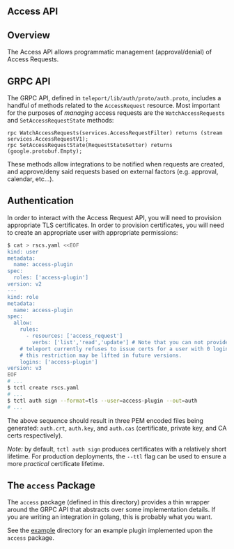 ## Access API

## Overview

The Access API allows programmatic management (approval/denial) of Access
Requests.

## GRPC API

The GRPC API, defined in `teleport/lib/auth/proto/auth.proto`, includes a
handful of methods related to the `AccessRequest` resource. Most important for
the purposes of _managing_ access requests are the `WatchAccessRequests` and
`SetAccessRequestState` methods:

```grpc
rpc WatchAccessRequests(services.AccessRequestFilter) returns (stream services.AccessRequestV1);
rpc SetAccessRequestState(RequestStateSetter) returns (google.protobuf.Empty);
```

These methods allow integrations to be notified when requests are created, and
approve/deny said requests based on external factors (e.g. approval, calendar,
etc...).

## Authentication

In order to interact with the Access Request API, you will need to provision
appropriate TLS certificates. In order to provision certificates, you will need
to create an appropriate user with appropriate permissions:

```bash
$ cat > rscs.yaml <<EOF
kind: user
metadata:
  name: access-plugin
spec:
  roles: ['access-plugin']
version: v2
---
kind: role
metadata:
  name: access-plugin
spec:
  allow:
    rules:
      - resources: ['access_request']
        verbs: ['list','read','update'] # Note that you can not provide the update permission to the Slack plugin in notification_only mode.
    # teleport currently refuses to issue certs for a user with 0 logins,
    # this restriction may be lifted in future versions.
    logins: ['access-plugin']
version: v3
EOF
# ...
$ tctl create rscs.yaml
# ...
$ tctl auth sign --format=tls --user=access-plugin --out=auth
# ...
```

The above sequence should result in three PEM encoded files being generated:
`auth.crt`, `auth.key`, and `auth.cas` (certificate, private key, and CA certs
respectively).

_Note:_ by default, `tctl auth sign` produces certificates with a relatively
short lifetime. For production deployments, the `--ttl` flag can be used to
ensure a more _practical_ certificate lifetime.

## The `access` Package

The `access` package (defined in this directory) provides a thin wrapper around
the GRPC API that abstracts over some implementation details. If you are writing
an integration in golang, this is probably what you want.

See the [example](./example) directory for an example plugin implemented upon
the `access` package.
